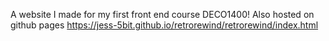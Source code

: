 A website I made for my first front end course DECO1400!
Also hosted on github pages 
https://jess-5bit.github.io/retrorewind/retrorewind/index.html
